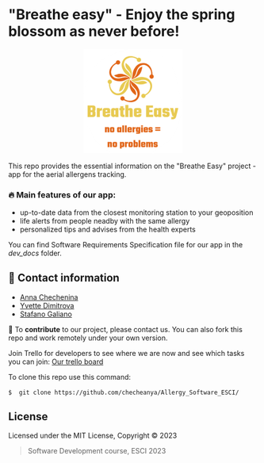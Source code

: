 # "Breathe easy" - Enjoy the spring blossom as never before!


<p align="center">
<img src="dev_docs/logo.png" alt="isolated"  width="200"/>
</p>

This repo provides the essential information on the "Breathe Easy" project - app for the aerial allergens tracking. 

### 🔥 Main features of our app:
* up-to-date data from the closest monitoring station to your geoposition
* life alerts from people neadby with the same allergy
* personalized tips and advises from the health experts


You can find Software Requirements Specification file for our app in the *dev_docs* folder. 

## 💬 Contact information

* [Anna Chechenina](mailto:anna.chechenina@alum.esci.upf.edu?subject=[GitHub]%20Source%20Han%20Sans)
* [Yvette Dimitrova](mailto:yvette.dimitrova@alum.esci.upf.edu?subject=[GitHub]%20Source%20Han%20Sans)
* [Stafano Galiano](mailto:stefano.galiano@alum.esci.upf.edu?subject=[GitHub]%20Source%20Han%20Sans)

🚀  To **contribute** to our project, please contact us. 
You can also fork this repo and work remotely under your own version. 

Join Trello for developers to see where we are now and see which tasks you can join:
[Our trello board](https://trello.com/invite/breatheeasysoftware/ATTIb7b926fe43588cce678784fc0729d18cEE1334C9) 

To clone this repo use this command:

```console
$  git clone https://github.com/checheanya/Allergy_Software_ESCI/
```

## License

Licensed under the MIT License, Copyright © 2023

> Software Development course, ESCI 2023
